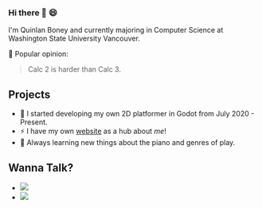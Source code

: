 ### Hi there 👋 :smile:

I'm Quinlan Boney and currently majoring in Computer Science at Washington State University Vancouver.

🤔 Popular opinion: 

> Calc 2 is harder than Calc 3.

## Projects

- 🌱 I started developing my own 2D platformer in Godot from July 2020 - Present.
- ⚡ I have my own [website](https://hashtagornah.github.io/) as a hub about _me_!
- 💬 Always learning new things about the piano and genres of play.

## Wanna Talk?

- <a href="https://www.linkedin.com/in/quinlan-boney-0300391b5/">
    <img src="https://img.shields.io/badge/LinkedIn-black?color=black&style=for-the-badge&logo=Linkedin"/>
  </a>
- <a>
    <img src="https://img.shields.io/badge/-QuinlanBoney%40gmail.com-blue"/>
  </a>


<!--
**HashtagOrNah/HashtagOrNah** is a ✨ _special_ ✨ repository because its `README.md` (this file) appears on your GitHub profile.


<img src ="https://simpleicons.org/icons/linkedin.svg" width="22px">
Here are some ideas to get you started:

- 🔭 I’m currently working on ...
- 🌱 I’m currently learning ...
- 👯 I’m looking to collaborate on ...
- 🤔 I’m looking for help with ...
- 💬 Ask me about ...
- 📫 How to reach me: ...
- 😄 Pronouns: ...
- ⚡ Fun fact: ...
-->
